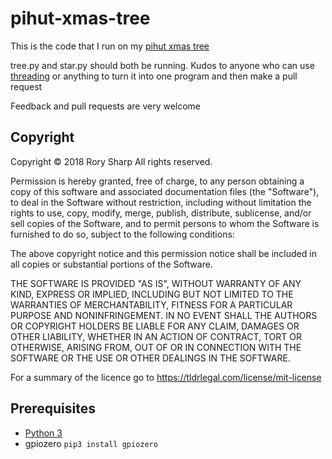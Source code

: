 # pihut-xmas-tree
This is the code that I run on my [pihut xmas tree](https://thepihut.com/products/3d-xmas-tree-for-raspberry-pi)

tree.py and star.py should both be running. Kudos to anyone who can use [threading](https://docs.python.org/3/library/threading.html) or anything to turn it into one program and then make a pull request

Feedback and pull requests are very welcome


## Copyright
Copyright © 2018  Rory Sharp All rights reserved.

Permission is hereby granted, free of charge, to any person obtaining a copy of this software and associated documentation files (the "Software"), to deal in the Software without restriction, including without limitation the rights to use, copy, modify, merge, publish, distribute, sublicense, and/or sell copies of the Software, and to permit persons to whom the Software is furnished to do so, subject to the following conditions:

The above copyright notice and this permission notice shall be included in all copies or substantial portions of the Software.

THE SOFTWARE IS PROVIDED "AS IS", WITHOUT WARRANTY OF ANY KIND, EXPRESS OR IMPLIED, INCLUDING BUT NOT LIMITED TO THE WARRANTIES OF MERCHANTABILITY, FITNESS FOR A PARTICULAR PURPOSE AND NONINFRINGEMENT. IN NO EVENT SHALL THE AUTHORS OR COPYRIGHT HOLDERS BE LIABLE FOR ANY CLAIM, DAMAGES OR OTHER LIABILITY, WHETHER IN AN ACTION OF CONTRACT, TORT OR OTHERWISE, ARISING FROM, OUT OF OR IN CONNECTION WITH THE SOFTWARE OR THE USE OR OTHER DEALINGS IN THE SOFTWARE.

For a summary of the licence go to https://tldrlegal.com/license/mit-license

## Prerequisites
* [Python 3](https://www.python.org/downloads/)
* gpiozero `pip3 install gpiozero`
